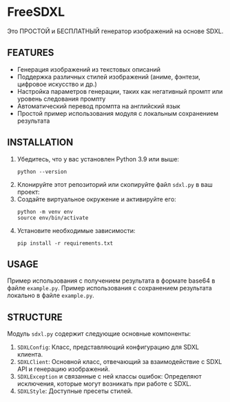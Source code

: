 # FreeSDXL
Это ПРОСТОЙ и БЕСПЛАТНЫЙ генератор изображений на основе SDXL.

## FEATURES
- Генерация изображений из текстовых описаний
- Поддержка различных стилей изображений (аниме, фэнтези, цифровое искусство и др.)
- Настройка параметров генерации, таких как негативный промпт или уровень следования промпту
- Автоматический перевод промпта на английский язык
- Простой пример использования  модуля с локальным сохранением результата

## INSTALLATION
1. Убедитесь, что у вас установлен Python 3.9 или выше:
    ```
    python --version
    ```
2. Клонируйте этот репозиторий или скопируйте файл `sdxl.py` в ваш проект:
3. Создайте виртуальное окружение и активируйте его:
    ```
    python -m venv env
    source env/bin/activate
    ```
4. Установите необходимые зависимости:
   ```
   pip install -r requirements.txt
   ```

## USAGE
Пример использования с получением результата в формате base64 в файлe `example.py`.
Пример использования с сохранением результата локально в файле `example.py`.

## STRUCTURE
Модуль `sdxl.py` содержит следующие основные компоненты:
1. `SDXLConfig`: Класс, представляющий конфигурацию для SDXL клиента.
2. `SDXLClient`: Основной класс, отвечающий за взаимодействие с SDXL API и генерацию изображений.
3. `SDXLException` и связанные с ней классы ошибок: Определяют исключения, которые могут возникать при работе с SDXL.
4. `SDXLStyle`: Доступные пресеты стилей.